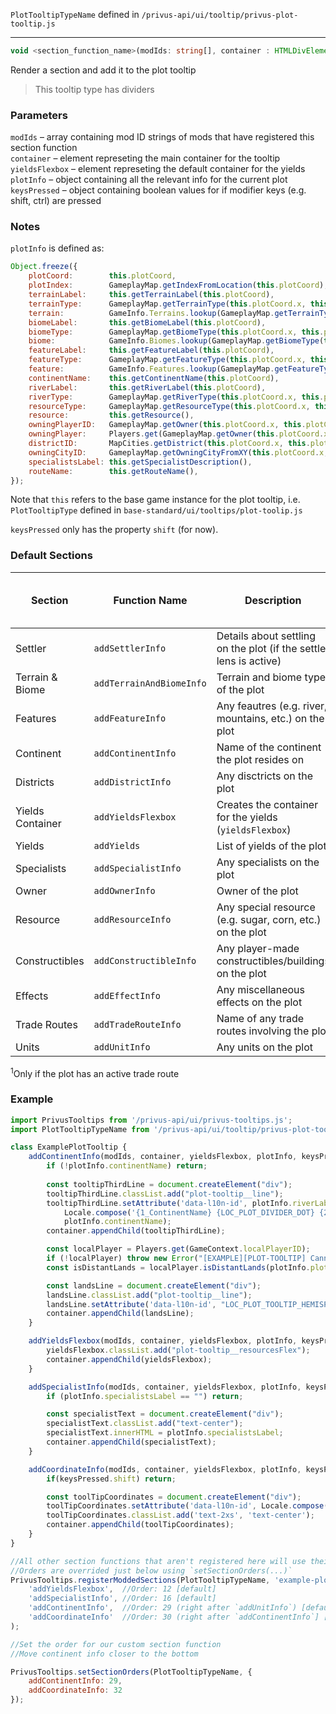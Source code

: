 `PlotTooltipTypeName` defined in `/privus-api/ui/tooltip/privus-plot-tooltip.js`
<hr>

```ts
void <section_function_name>(modIds: string[], container : HTMLDivElement, yieldsFlexbox : HTMLDivElement, plotInfo : object, keysPressed : object);
```
Render a section and add it to the plot tooltip

> This tooltip type has dividers

### Parameters

`modIds`         &ndash; array containing mod ID strings of mods that have registered this section function <br>
`container`      &ndash; element represeting the main container for the tooltip <br>
`yieldsFlexbox`  &ndash; element represeting the default container for the yields <br>
`plotInfo`       &ndash; object containing all the relevant info for the current plot <br>
`keysPressed`    &ndash; object containing boolean values for if modifier keys (e.g. shift, ctrl) are pressed <br>

### Notes

`plotInfo` is defined as: 
```js
Object.freeze({
    plotCoord:        this.plotCoord,
    plotIndex:        GameplayMap.getIndexFromLocation(this.plotCoord),
    terrainLabel:     this.getTerrainLabel(this.plotCoord),
    terrainType:      GameplayMap.getTerrainType(this.plotCoord.x, this.plotCoord.y),
    terrain:          GameInfo.Terrains.lookup(GameplayMap.getTerrainType(this.plotCoord.x, this.plotCoord.y)),
    biomeLabel:       this.getBiomeLabel(this.plotCoord),
    biomeType:        GameplayMap.getBiomeType(this.plotCoord.x, this.plotCoord.y),
    biome:            GameInfo.Biomes.lookup(GameplayMap.getBiomeType(this.plotCoord.x, this.plotCoord.y)),
    featureLabel:     this.getFeatureLabel(this.plotCoord),
	featureType:      GameplayMap.getFeatureType(this.plotCoord.x, this.plotCoord.y),
    feature:          GameInfo.Features.lookup(GameplayMap.getFeatureType(this.plotCoord.x, this.plotCoord.y)),
    continentName:    this.getContinentName(this.plotCoord),
    riverLabel:       this.getRiverLabel(this.plotCoord),
    riverType:        GameplayMap.getRiverType(this.plotCoord.x, this.plotCoord.y),
    resourceType:     GameplayMap.getResourceType(this.plotCoord.x, this.plotCoord.y),
    resource:         this.getResource(),
    owningPlayerID:   GameplayMap.getOwner(this.plotCoord.x, this.plotCoord.y),
    owningPlayer:     Players.get(GameplayMap.getOwner(this.plotCoord.x, this.plotCoord.y)),
    districtID:       MapCities.getDistrict(this.plotCoord.x, this.plotCoord.y),
    owningCityID:     GameplayMap.getOwningCityFromXY(this.plotCoord.x, this.plotCoord.y),
    specialistsLabel: this.getSpecialistDescription(),
    routeName:        this.getRouteName(),
});
```
Note that `this` refers to the base game instance for the plot tooltip, i.e. `PlotTooltipType` defined in `base-standard/ui/tooltips/plot-toolip.js`

`keysPressed` only has the property `shift` (for now).


### Default Sections

| Section | Function Name | Description | Default Order | Append Divider by Default? |
| --- | --- | --- | --- | --- |
| Settler          | `addSettlerInfo`         | Details about settling on the plot (if the settler lens is active) |  2 | Yes |
| Terrain & Biome  | `addTerrainAndBiomeInfo` | Terrain and biome type of the plot                        |  4 | No  |
| Features         | `addFeatureInfo`         | Any feautres (e.g. river, mountains, etc.) on the plot    |  6 | No  |
| Continent        | `addContinentInfo`       | Name of the continent the plot resides on                 |  8 | No  |
| Districts        | `addDistrictInfo`        | Any disctricts on the plot                                |  8 | No  |
| Yields Container | `addYieldsFlexbox`       | Creates the container for the yields (`yieldsFlexbox`)    | 10 | No  |
| Yields           | `addYields`              | List of yields of the plot                                | 12 | No  |
| Specialists      | `addSpecialistInfo`      | Any specialists on the plot                               | 14 | No  |
| Owner            | `addOwnerInfo`           | Owner of the plot                                         | 16 | No  |
| Resource         | `addResourceInfo`        | Any special resource (e.g. sugar, corn, etc.) on the plot | 18 | No  |
| Constructibles   | `addConstructibleInfo`   | Any player-made constructibles/buildings on the plot      | 20 | No  |
| Effects          | `addEffectInfo`          | Any miscellaneous effects on the plot                     | 22 | Yes<sup>1</sup> |
| Trade Routes     | `addTradeRouteInfo`      | Name of any trade routes involving the plot               | 24 | No  |
| Units            | `addUnitInfo`            | Any units on the plot                                     | 26 | No  |

<sup>1</sup>Only if the plot has an active trade route


### Example
```js
import PrivusTooltips from '/privus-api/ui/privus-tooltips.js';
import PlotTooltipTypeName from '/privus-api/ui/tooltip/privus-plot-tooltip.js';

class ExamplePlotTooltip {
    addContinentInfo(modIds, container, yieldsFlexbox, plotInfo, keysPressed) {
        if (!plotInfo.continentName) return;
        
        const tooltipThirdLine = document.createElement("div");
        tooltipThirdLine.classList.add("plot-tooltip__line");
        tooltipThirdLine.setAttribute('data-l10n-id', plotInfo.riverLabel ? 
            Locale.compose('{1_ContinentName} {LOC_PLOT_DIVIDER_DOT} {2_RiverName}', plotInfo.continentName, plotInfo.riverLabel) : 
            plotInfo.continentName);
        container.appendChild(tooltipThirdLine);

        const localPlayer = Players.get(GameContext.localPlayerID);
        if (!localPlayer) throw new Error("[EXAMPLE][PLOT-TOOLTIP] Cannot update continent tooltip: no valid local player!");
        const isDistantLands = localPlayer.isDistantLands(plotInfo.plotCoord);

        const landsLine = document.createElement("div");
        landsLine.classList.add("plot-tooltip__line");
        landsLine.setAttribute('data-l10n-id', "LOC_PLOT_TOOLTIP_HEMISPHERE_" + (isDistantLands ? "WEST" : "EAST"));
        container.appendChild(landsLine);
    }

    addYieldsFlexbox(modIds, container, yieldsFlexbox, plotInfo, keysPressed) {
        yieldsFlexbox.classList.add("plot-tooltip__resourcesFlex");
        container.appendChild(yieldsFlexbox);
    }

    addSpecialistInfo(modIds, container, yieldsFlexbox, plotInfo, keysPressed) {
        if (plotInfo.specialistsLabel == "") return;

        const specialistText = document.createElement("div");
        specialistText.classList.add("text-center");
        specialistText.innerHTML = plotInfo.specialistsLabel;
        container.appendChild(specialistText);
    }

    addCoordinateInfo(modIds, container, yieldsFlexbox, plotInfo, keysPressed) {
        if(keysPressed.shift) return;

        const toolTipCoordinates = document.createElement("div");
        toolTipCoordinates.setAttribute('data-l10n-id', Locale.compose("LOC_EXAMPLE_PLOT_TOOLTIP_COORDINATES", plotInfo.plotCoord.x, plotInfo.plotCoord.y));
        toolTipCoordinates.classList.add('text-2xs', 'text-center');
        container.appendChild(toolTipCoordinates);
    }
}

//All other section functions that aren't registered here will use their associated default functions (if they exist)
//Orders are overrided just below using `setSectionOrders(...)`
PrivusTooltips.registerModdedSections(PlotTooltipTypeName, 'example-plot-tooltip-tcs', ExamplePlotTooltipTCS, 
    'addYieldsFlexbox',  //Order: 12 [default]
    'addSpecialistInfo', //Order: 16 [default]
    'addContinentInfo',  //Order: 29 (right after `addUnitInfo`) [default is 8]
    'addCoordinateInfo'  //Order: 30 (right after `addContinentInfo`] [no default] 
);

//Set the order for our custom section function
//Move continent info closer to the bottom

PrivusTooltips.setSectionOrders(PlotTooltipTypeName, {
    addContinentInfo: 29,
    addCoordinateInfo: 32
});
```